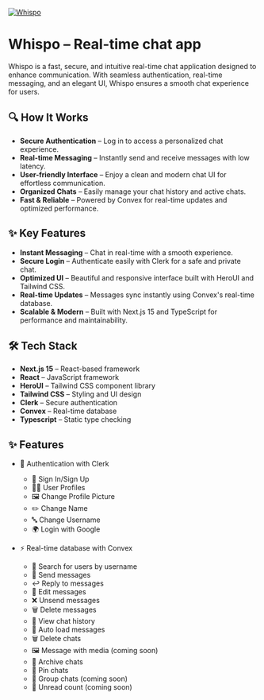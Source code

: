 [![Whispo](https://fachryafrz.com/projects/whispo/cover.png)](https://whispo.fachryafrz.com)

# Whispo – Real-time chat app

Whispo is a fast, secure, and intuitive real-time chat application designed to enhance communication. With seamless authentication, real-time messaging, and an elegant UI, Whispo ensures a smooth chat experience for users.

## 🔍 How It Works

- **Secure Authentication** – Log in to access a personalized chat experience.
- **Real-time Messaging** – Instantly send and receive messages with low latency.
- **User-friendly Interface** – Enjoy a clean and modern chat UI for effortless communication.
- **Organized Chats** – Easily manage your chat history and active chats.
- **Fast & Reliable** – Powered by Convex for real-time updates and optimized performance.

## ✨ Key Features

- **Instant Messaging** – Chat in real-time with a smooth experience.
- **Secure Login** – Authenticate easily with Clerk for a safe and private chat.
- **Optimized UI** – Beautiful and responsive interface built with HeroUI and Tailwind CSS.
- **Real-time Updates** – Messages sync instantly using Convex's real-time database.
- **Scalable & Modern** – Built with Next.js 15 and TypeScript for performance and maintainability.

## 🛠️ Tech Stack

- **Next.js 15** – React-based framework
- **React** – JavaScript framework
- **HeroUI** – Tailwind CSS component library
- **Tailwind CSS** – Styling and UI design
- **Clerk** – Secure authentication
- **Convex** – Real-time database
- **Typescript** – Static type checking

## ✨ Features

- 🔑 Authentication with Clerk

  - 🔐 Sign In/Sign Up
  - 🧑‍💼 User Profiles
  - 🖼️ Change Profile Picture
  - ✏️ Change Name
  - 🔤 Change Username
  - 🌍 Login with Google

- ⚡ Real-time database with Convex
  - 🔎 Search for users by username
  - 💬 Send messages
  - ↩️ Reply to messages
  - 📝 Edit messages
  - ❌ Unsend messages
  - 🗑️ Delete messages
  - 📜 View chat history
  - 📑 Auto load messages
  - 🗑️ Delete chats
  - 🖼️ Message with media (coming soon)
  - 📂 Archive chats
  - 📌 Pin chats
  - 👥 Group chats (coming soon)
  - 🔔 Unread count (coming soon)
